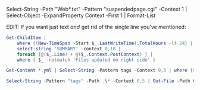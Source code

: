 Select-String -Path "Web\*.txt" -Pattern "suspendedpage.cgi" -Context 1 | Select-Object -ExpandProperty Context -First 1 | Format-List


EDIT: If you want just text _and_ get rid of the single line you've mentioned:

```powershell
Get-ChildItem | 
    where {(New-TimeSpan -Start $_.LastWriteTime).TotalHours -lt 24} | 
    select-string 'SUMMARY' -context 0,10 | 
    foreach {@($_.Line) + @($_.Context.PostContext) } | 
    where { $_ -notmatch 'Files updated on right side' }
```

```powershell
Get-Content *.yml | Select-String -Pattern tags -Context 0,5 | where {$_ -notmatch "String to not match on"}
```

```Powershell
Select-String -Pattern "tags" -Path .\* -Context 0,5 | Out-File -Path C:\Stor\TestFile.txt
```
